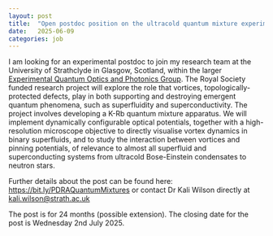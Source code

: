 ```yaml
---
layout: post
title:  "Open postdoc position on the ultracold quantum mixture experiment led by Dr. Kali Wilson in Glasgow - deadline 2 July 2025"
date:   2025-06-09
categories: job
---
```


I am looking for an experimental postdoc to join my research team at the University of Strathclyde in Glasgow, Scotland, within the larger <a href="https://eqop.phys.strath.ac.uk/"> Experimental Quantum Optics and Photonics Group</a>. The Royal Society funded research project will explore the role that vortices, topologically-protected defects, play in both supporting and destroying emergent quantum phenomena, such as superfluidity and superconductivity. The project involves developing a K-Rb quantum mixture apparatus. We will implement dynamically configurable optical potentials, together with a high-resolution microscope objective to directly visualise vortex dynamics in binary superfluids, and to study the interaction between vortices and pinning potentials, of relevance to almost all superfluid and superconducting systems from ultracold Bose-Einstein condensates to neutron stars.

Further details about the post can be found here: <a href="https://bit.ly/PDRAQuantumMixtures"> https://bit.ly/PDRAQuantumMixtures</a> or contact Dr Kali Wilson directly at kali.wilson@strath.ac.uk

The post is for 24 months (possible extension). The closing date for the post is Wednesday 2nd July 2025.

 
 
